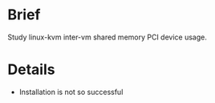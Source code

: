 # Brief #

Study linux-kvm inter-vm shared memory PCI device usage.


# Details #

  * Installation is not so successful
